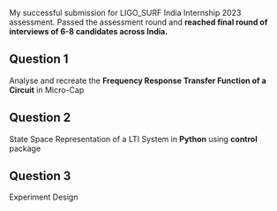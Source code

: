 My successful submission for LIGO_SURF India Internship 2023 assessment. Passed the assessment round and **reached final round of interviews of 6-8 candidates across India.**

## Question 1
Analyse and recreate the **Frequency Response Transfer Function of a Circuit** in Micro-Cap

## Question 2
State Space Representation of a LTI System in **Python** using **control** package

## Question 3
Experiment Design